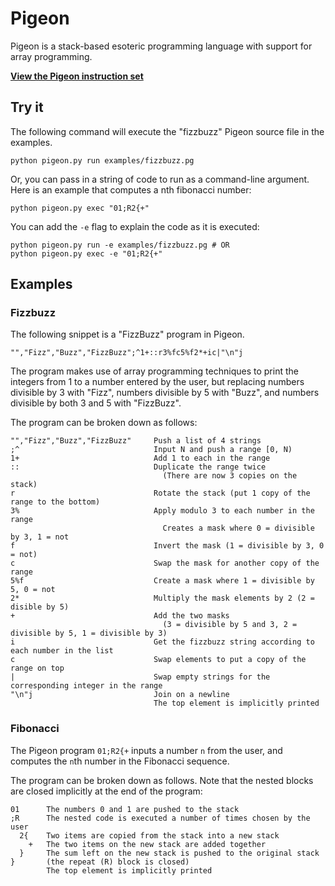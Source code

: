# Pigeon
Pigeon is a stack-based esoteric programming language with support for array programming.

[**View the Pigeon instruction set**](./DOCS.md)

## Try it
The following command will execute the "fizzbuzz" Pigeon source file in the examples.
```shell
python pigeon.py run examples/fizzbuzz.pg
```
Or, you can pass in a string of code to run as a command-line argument. Here is an example that computes a nth fibonacci number:
```shell
python pigeon.py exec "01;R2{+"
```
You can add the `-e` flag to explain the code as it is executed:
```shell
python pigeon.py run -e examples/fizzbuzz.pg # OR
python pigeon.py exec -e "01;R2{+"
```

## Examples
### Fizzbuzz
The following snippet is a "FizzBuzz" program in Pigeon.
```
"","Fizz","Buzz","FizzBuzz";^1+::r3%fc5%f2*+ic|"\n"j
```
The program makes use of array programming techniques to print the integers from 1 to a number entered by the user,
but replacing numbers divisible by 3 with "Fizz", numbers divisible by 5 with "Buzz", and numbers divisible by both
3 and 5 with "FizzBuzz".

The program can be broken down as follows:
```
"","Fizz","Buzz","FizzBuzz"     Push a list of 4 strings
;^                              Input N and push a range [0, N)
1+                              Add 1 to each in the range
::                              Duplicate the range twice
                                  (There are now 3 copies on the stack)
r                               Rotate the stack (put 1 copy of the range to the bottom)
3%                              Apply modulo 3 to each number in the range
                                  Creates a mask where 0 = divisible by 3, 1 = not
f                               Invert the mask (1 = divisible by 3, 0 = not)
c                               Swap the mask for another copy of the range
5%f                             Create a mask where 1 = divisible by 5, 0 = not
2*                              Multiply the mask elements by 2 (2 = disible by 5)
+                               Add the two masks
                                  (3 = divisible by 5 and 3, 2 = divisible by 5, 1 = divisible by 3)
i                               Get the fizzbuzz string according to each number in the list
c                               Swap elements to put a copy of the range on top
|                               Swap empty strings for the corresponding integer in the range
"\n"j                           Join on a newline
                                The top element is implicitly printed
```

### Fibonacci
The Pigeon program `01;R2{+` inputs a number `n` from the user, and computes the `n`th number in the Fibonacci sequence.

The program can be broken down as follows. Note that the nested blocks are closed implicitly at the end of the program:
```
01      The numbers 0 and 1 are pushed to the stack
;R      The nested code is executed a number of times chosen by the user
  2{    Two items are copied from the stack into a new stack
    +   The two items on the new stack are added together
  }     The sum left on the new stack is pushed to the original stack
}       (the repeat (R) block is closed)
        The top element is implicitly printed
```